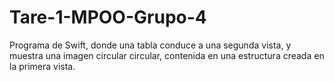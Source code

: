 # Tare-1-MPOO-Grupo-4
Programa de Swift, donde una tabla conduce a una segunda vista, y muestra una imagen circular circular, contenida en una estructura creada en la primera vista.
